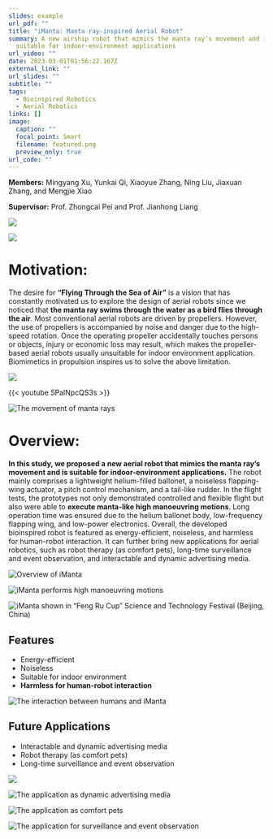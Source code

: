 ```yaml
---
slides: example
url_pdf: ""
title: "iManta: Manta ray-inspired Aerial Robot"
summary: A new airship robot that mimics the manta ray’s movement and is
  suitable for indoor-environment applications
url_video: ""
date: 2023-03-01T01:56:22.167Z
external_link: ""
url_slides: ""
subtitle: ""
tags:
  - Bioinspired Robotics
  - Aerial Robotics
links: []
image:
  caption: ""
  focal_point: Smart
  filename: featured.png
  preview_only: true
url_code: ""
---
```

**Members:** Mingyang Xu, Yunkai Qi, Xiaoyue Zhang, Ning Liu, Jiaxuan Zhang, and Mengjie Xiao

**Supervisor:** Prof. Zhongcai Pei and Prof. Jianhong Liang

![](group.png)

![](ma0.jpg)



# Motivation:

The desire for **“Flying Through the Sea of Air”** is a vision that has constantly motivated us to explore the design of aerial robots since we noticed that **the manta ray swims through the water as a bird flies through the air**. Most conventional aerial robots are driven by propellers. However, the use of propellers is accompanied by noise and danger due to the high-speed rotation. Once the operating propeller accidentally touches persons or objects, injury or economic loss may result, which makes the propeller-based aerial robots usually unsuitable for indoor environment application. Biomimetics in propulsion inspires us to solve the above limitation. 



![](ma2_2.jpg)

{{< youtube 5PalNpcQS3s >}}



![](ma2_1.jpg "The movement of manta rays")

# Overview:

**In this study, we proposed a new aerial robot that mimics the manta ray’s movement and is suitable for indoor-environment applications.** The robot mainly comprises a lightweight helium-filled ballonet, a noiseless flapping-wing actuator, a pitch control mechanism, and a tail-like rudder. In the flight tests, the prototypes not only demonstrated controlled and flexible flight but also were able to **execute manta-like high manoeuvring motions**. Long operation time was ensured due to the helium ballonet body, low-frequency flapping wing, and low-power electronics. Overall, the developed bioinspired robot is featured as energy-efficient, noiseless, and harmless for human-robot interaction. It can further bring new applications for aerial robotics, such as robot therapy (as comfort pets), long-time surveillance and event observation, and interactable and dynamic advertising media.

![](ma1.jpg "Overview of iManta")

![](ma3.jpg "iManta performs high manoeuvring motions")

![](ma4.jpg "iManta shown in “Feng Ru Cup” Science and Technology Festival (Beijing, China)")



## Features

* Energy-efficient
* Noiseless
* Suitable for indoor environment
* **Harmless for human-robot interaction**



![](ma5.jpg "The interaction between humans and iManta")



## Future Applications

* Interactable and dynamic advertising media
* Robot therapy (as comfort pets)
* Long-time surveillance and event observation

![](ma6.jpg)

![](ma7.png "The application as dynamic advertising media")

![](ma8.jpg "The application as comfort pets")

![](ma9.jpg "The application for surveillance and event observation")